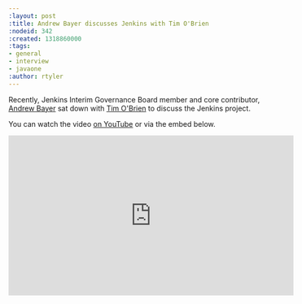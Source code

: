```yaml
---
:layout: post
:title: Andrew Bayer discusses Jenkins with Tim O'Brien
:nodeid: 342
:created: 1318860000
:tags:
- general
- interview
- javaone
:author: rtyler
---
```

Recently, Jenkins Interim Governance Board member and core contributor, [Andrew Bayer](https://twitter.com/abayer) sat down with [Tim O'Brien](https://twitter.com/tobrian) to discuss the Jenkins project.

You can watch the video [on YouTube](http://www.youtube.com/watch?v=0p815FUCK_g) or via the embed below.

<iframe width="560" height="315" src="http://www.youtube.com/embed/0p815FUCK_g" frameborder="0" allowfullscreen></iframe>
